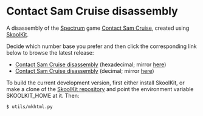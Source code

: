 Contact Sam Cruise disassembly
==============================

A disassembly of the [Spectrum](https://en.wikipedia.org/wiki/ZX_Spectrum) game
[Contact Sam Cruise](https://en.wikipedia.org/wiki/Contact_Sam_Cruise), created
using [SkoolKit](https://skoolkit.ca).

Decide which number base you prefer and then click the corresponding link below
to browse the latest release:

* [Contact Sam Cruise disassembly](https://skoolkid.github.io/contactsamcruise/) (hexadecimal; mirror [here](https://skoolkid.gitlab.io/contactsamcruise/))
* [Contact Sam Cruise disassembly](https://skoolkid.github.io/contactsamcruise/dec/) (decimal; mirror [here](https://skoolkid.gitlab.io/contactsamcruise/dec/))

To build the current development version, first either install SkoolKit, or
make a clone of the [SkoolKit repository](https://github.com/skoolkid/skoolkit)
and point the environment variable SKOOLKIT_HOME at it. Then:

    $ utils/mkhtml.py

